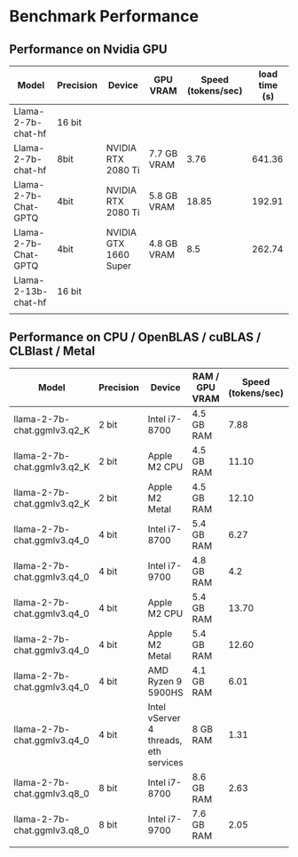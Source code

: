 # Benchmark Performance

## Performance on Nvidia GPU

| Model                             | Precision | Device | GPU VRAM | Speed (tokens/sec) | load time (s) |
| --------------------------------- | --------- | ---------- | ---------------------- | ---------------- | ---------------- |
| Llama-2-7b-chat-hf | 16 bit |  |  |              |              |
| Llama-2-7b-chat-hf          |   8bit   | NVIDIA RTX 2080 Ti    | 7.7 GB VRAM | 3.76 | 641.36 |
| Llama-2-7b-Chat-GPTQ        |   4bit   | NVIDIA RTX 2080 Ti    | 5.8 GB VRAM | 18.85 | 192.91 |
| Llama-2-7b-Chat-GPTQ        |   4bit   | NVIDIA GTX 1660 Super | 4.8 GB VRAM | 8.5   | 262.74        |
| Llama-2-13b-chat-hf               |   16 bit   |  |                  |                  |                  |
|  |  | |  | | |

## Performance on CPU / OpenBLAS / cuBLAS / CLBlast / Metal

| Model                             | Precision | Device | RAM / GPU VRAM | Speed (tokens/sec) | load time (s) |
| --------------------------------- | --------- | ---------- | ---------------------- | ---------------- | ---------------- |
| llama-2-7b-chat.ggmlv3.q2_K | 2 bit     | Intel i7-8700 | 4.5 GB RAM     | 7.88               | 31.90         |
| llama-2-7b-chat.ggmlv3.q2_K | 2 bit | Apple M2 CPU | 4.5 GB RAM | 11.10 | 0.10 |
| llama-2-7b-chat.ggmlv3.q2_K | 2 bit | Apple M2 Metal | 4.5 GB RAM | 12.10 | 0.12 |
| llama-2-7b-chat.ggmlv3.q4_0 | 4 bit     | Intel i7-8700 | 5.4 GB RAM     | 6.27            | 173.15 |
| llama-2-7b-chat.ggmlv3.q4_0 | 4 bit     | Intel i7-9700 | 4.8 GB RAM   | 4.2                 | 87.9        |
| llama-2-7b-chat.ggmlv3.q4_0 | 4 bit     | Apple M2 CPU | 5.4 GB RAM | 13.70 | 0.13 |
| llama-2-7b-chat.ggmlv3.q4_0 | 4 bit | Apple M2 Metal | 5.4 GB RAM | 12.60 | 0.10 |
| llama-2-7b-chat.ggmlv3.q4_0 | 4 bit | AMD Ryzen 9 5900HS | 4.1 GB RAM | 6.01 | 0.15 |
| llama-2-7b-chat.ggmlv3.q4_0 | 4 bit | Intel vServer 4 threads, eth services | 8 GB RAM | 1.31 | 0.5|
| llama-2-7b-chat.ggmlv3.q8_0 | 8 bit | Intel i7-8700 | 8.6 GB RAM | 2.63 | 336.57 |
| llama-2-7b-chat.ggmlv3.q8_0 | 8 bit     | Intel i7-9700 | 7.6 GB RAM   | 2.05              | 302.9    |
|  |  |  |  |  |  |

